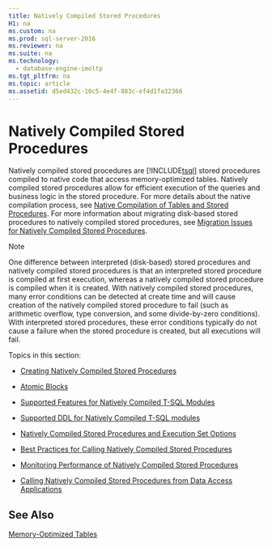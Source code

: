```yaml
---
title: Natively Compiled Stored Procedures
H1: na
ms.custom: na
ms.prod: sql-server-2016
ms.reviewer: na
ms.suite: na
ms.technology: 
  - database-engine-imoltp
ms.tgt_pltfrm: na
ms.topic: article
ms.assetid: d5ed432c-10c5-4e4f-883c-ef4d1fa32366
---
```

# Natively Compiled Stored Procedures
  Natively compiled stored procedures are [!INCLUDE[tsql](../../Topics/TopicNameContainA/includes/tsql_md.md)] stored procedures compiled to native code that access memory-optimized tables. Natively compiled stored procedures allow for efficient execution of the queries and business logic in the stored procedure. For more details about the native compilation process, see [Native Compilation of Tables and Stored Procedures](../../Topics/TopicNameNotContainA/Native-Compilation-of-Tables-and-Stored-Procedures.md). For more information about migrating disk-based stored procedures to natively compiled stored procedures, see [Migration Issues for Natively Compiled Stored Procedures](../../Topics/TopicNameNotContainA/Migration-Issues-for-Natively-Compiled-Stored-Procedures.md).  
  
> [!NOTE]  
>  One difference between interpreted (disk-based) stored procedures and natively compiled stored procedures is that an interpreted stored procedure is compiled at first execution, whereas a natively compiled stored procedure is compiled when it is created. With natively compiled stored procedures, many error conditions can be detected at create time and will cause creation of the natively compiled stored procedure to fail (such as arithmetic overflow, type conversion, and some divide-by-zero conditions). With interpreted stored procedures, these error conditions typically do not cause a failure when the stored procedure is created, but all executions will fail.  
  
 Topics in this section:  
  
-   [Creating Natively Compiled Stored Procedures](../../Topics/TopicNameNotContainA/Creating-Natively-Compiled-Stored-Procedures.md)  
  
-   [Atomic Blocks](../../Topics/TopicNameNotContainA/Atomic-Blocks.md)  
  
-   [Supported Features for Natively Compiled T-SQL Modules](../../Topics/TopicNameNotContainA/Supported-Features-for-Natively-Compiled-T-SQL-Modules.md)  
  
-   [Supported DDL for Natively Compiled T-SQL modules](../../Topics/TopicNameNotContainA/Supported-DDL-for-Natively-Compiled-T-SQL-modules.md)  
  
-   [Natively Compiled Stored Procedures and Execution Set Options](../../Topics/TopicNameNotContainA/Natively-Compiled-Stored-Procedures-and-Execution-Set-Options.md)  
  
-   [Best Practices for Calling Natively Compiled Stored Procedures](../../Topics/TopicNameNotContainA/Best-Practices-for-Calling-Natively-Compiled-Stored-Procedures.md)  
  
-   [Monitoring Performance of Natively Compiled Stored Procedures](../../Topics/TopicNameNotContainA/Monitoring-Performance-of-Natively-Compiled-Stored-Procedures.md)  
  
-   [Calling Natively Compiled Stored Procedures from Data Access Applications](../../Topics/TopicNameNotContainA/Calling-Natively-Compiled-Stored-Procedures-from-Data-Access-Applications.md)  
  
## See Also  
 [Memory-Optimized Tables](../../Topics/TopicNameNotContainA/Memory-Optimized-Tables.md)  
  
  